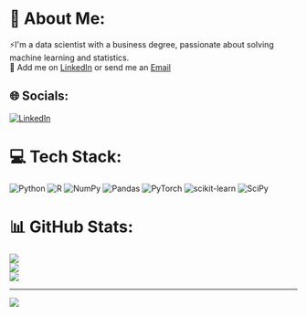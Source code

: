 # 💫 About Me:
⚡I'm a data scientist with a business degree, passionate about solving machine learning and statistics.<br>💬 Add me on [LinkedIn](https://linkedin.com/in/vinicius-nazato) or send me an [Email](v.nazato@gmail.com)<br>


## 🌐 Socials:
[![LinkedIn](https://img.shields.io/badge/LinkedIn-%230077B5.svg?logo=linkedin&logoColor=white)](https://linkedin.com/in/vinicius-nazato) 

# 💻 Tech Stack:
![Python](https://img.shields.io/badge/python-3670A0?style=flat&logo=python&logoColor=ffdd54) ![R](https://img.shields.io/badge/r-%23276DC3.svg?style=flat&logo=r&logoColor=white) ![NumPy](https://img.shields.io/badge/numpy-%23013243.svg?style=flat&logo=numpy&logoColor=white) ![Pandas](https://img.shields.io/badge/pandas-%23150458.svg?style=flat&logo=pandas&logoColor=white) ![PyTorch](https://img.shields.io/badge/PyTorch-%23EE4C2C.svg?style=flat&logo=PyTorch&logoColor=white) ![scikit-learn](https://img.shields.io/badge/scikit--learn-%23F7931E.svg?style=flat&logo=scikit-learn&logoColor=white) ![SciPy](https://img.shields.io/badge/SciPy-%230C55A5.svg?style=flat&logo=scipy&logoColor=%white)
# 📊 GitHub Stats:
![](https://github-readme-stats.vercel.app/api?username=ViniNazato&theme=monokai&hide_border=false&include_all_commits=false&count_private=false)<br/>
![](https://github-readme-streak-stats.herokuapp.com/?user=ViniNazato&theme=monokai&hide_border=false)<br/>
![](https://github-readme-stats.vercel.app/api/top-langs/?username=ViniNazato&theme=monokai&hide_border=false&include_all_commits=false&count_private=false&layout=compact)

---
[![](https://visitcount.itsvg.in/api?id=ViniNazato&icon=0&color=4)](https://visitcount.itsvg.in)

<!-- Proudly created with GPRM ( https://gprm.itsvg.in ) -->

